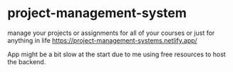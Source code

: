 # project-management-system
manage your projects or assignments for all of your courses or just for anything in life
https://project-management-systems.netlify.app/

App might be a bit slow at the start due to me using free resources to host the backend.
